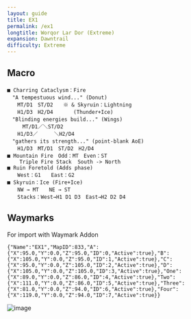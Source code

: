 ```yaml
---
layout: guide
title: EX1
permalink: /ex1
longtitle: Worqor Lar Dor (Extreme)
expansion: Dawntrail
difficulty: Extreme
---
```


## Macro

```
■ Charring Cataclysm：Fire
　"A tempestuous wind..." (Donut)
　　MT/D1　ST/D2　　※ & Skyruin：Lightning
　　H1/D3　H2/D4　　　　(Thunder+Ice)
　"Blinding energies build..." (Wings)
　　　MT/D1／＼ST/D2
　　H1/D3／　  　＼H2/D4
　"gathers its strength..." (point-blank AoE)
　　H1/D3　MT/D1　ST/D2　H2/D4
■ Mountain Fire　Odd：MT　Even：ST
    Triple Fire Stack  South -> North
■ Ruin Foretold (Adds phase)
　　West：G1　　East：G2
■ Skyruin：Ice (Fire+Ice)
　　NW → MT　　NE → ST
　　Stacks：West→H1 D1 D3　East→H2 D2 D4 
```

## Waymarks

For import with Waymark Addon

```
{"Name":"EX1","MapID":833,"A":{"X":95.0,"Y":0.0,"Z":95.0,"ID":0,"Active":true},"B":{"X":105.0,"Y":0.0,"Z":95.0,"ID":1,"Active":true},"C":{"X":95.0,"Y":0.0,"Z":105.0,"ID":2,"Active":true},"D":{"X":105.0,"Y":0.0,"Z":105.0,"ID":3,"Active":true},"One":{"X":89.0,"Y":0.0,"Z":86.0,"ID":4,"Active":true},"Two":{"X":111.0,"Y":0.0,"Z":86.0,"ID":5,"Active":true},"Three":{"X":81.0,"Y":0.0,"Z":94.0,"ID":6,"Active":true},"Four":{"X":119.0,"Y":0.0,"Z":94.0,"ID":7,"Active":true}}
```

![image](https://github.com/materiaraiding/materiaraiding/assets/85346345/490a5308-163f-4e21-9337-5361287ce33b)
